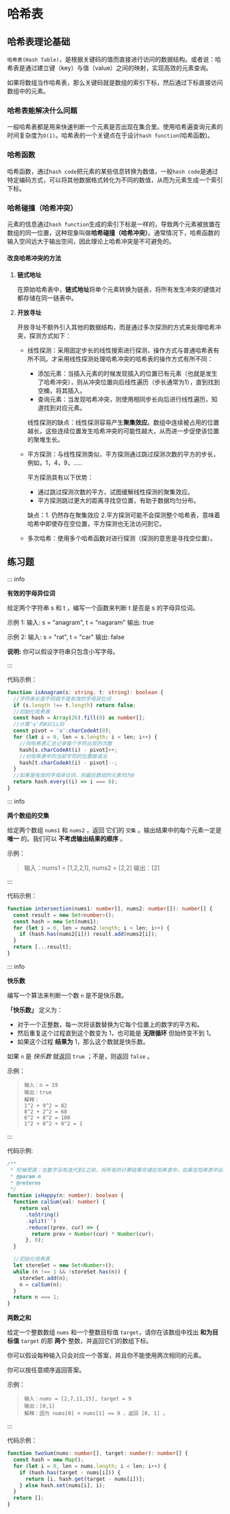 # 哈希表



## 哈希表理论基础

`哈希表(Hash Table)`，是根据关键码的值而直接进行访问的数据结构。或者说：哈希表是通过建立键（key）与值（value）之间的映射，实现高效的元素查询。

如果将数组当作哈希表，那么关键码就是数组的索引下标，然后通过下标直接访问数组中的元素。

### 哈希表能解决什么问题

一般哈希表都是用来快速判断一个元素是否出现在集合里。使用哈希遍查询元素的时间复杂度为`O(1)`。哈希表的一个关键点在于设计`hash function`(哈希函数)。

### 哈希函数

哈希函数，通过`hash code`把元素的某些信息转换为数值，一般`hash code`是通过特定编码方式，可以将其他数据格式转化为不同的数值，从而为元素生成一个索引下标。

### 哈希碰撞（哈希冲突）

元素的信息通过`hash function`生成的索引下标是一样的，导致两个元素被放置在数组的同一位置，这种现象叫做**哈希碰撞（哈希冲突）**。通常情况下，哈希函数的输入空间远大于输出空间，因此理论上哈希冲突是不可避免的。

#### 改良哈希冲突的方法

1. **链式地址**

   在原始哈希表中，**链式地址**将单个元素转换为链表，将所有发生冲突的键值对都存储在同一链表中。

2. **开放寻址**

   开放寻址不额外引入其他的数据结构，而是通过多次探测的方式来处理哈希冲突，探测方式如下：

   + 线性探测：采用固定步长的线性搜索进行探测，操作方式与普通哈希表有所不同。才采用线性探测处理哈希冲突的哈希表的操作方式有所不同：

     + 添加元素：当插入元素的时候发现插入的位置已有元素（也就是发生了哈希冲突），则从冲突位置向后线性遍历（步长通常为1），直到找到空桶，将其插入。
     + 查询元素：当发现哈希冲突，则使用相同步长向后进行线性遍历，知道找到对应元素。

     线性探测的缺点：线性探测容易产生**聚集效应**。数组中连续被占用的位置越长，这些连续位置发生哈希冲突的可能性越大，从而进一步促使该位置的聚堆生长。

   + 平方探测：与线性探测类似，平方探测通过跳过探测次数的平方的步长，例如，1，4，9，.....

     平方探测具有以下优势：

     + 通过跳过探测次数的平方，试图缓解线性探测的聚集效应。
     + 平方探测跳过更大的距离寻找空位置，有助于数据均匀分布。

     缺点：1. 仍然存在聚集效应 2.平方探测可能不会探测整个哈希表，意味着哈希中即使存在空位置，平方探测也无法访问到它。

   + 多次哈希：使用多个哈希函数对进行探测（探测的意思是寻找空位置）。



## 练习题

::: info

**有效的字母异位词**

给定两个字符串 s 和 t ，编写一个函数来判断 t 是否是 s 的字母异位词。

示例 1: 输入: s = "anagram", t = "nagaram" 输出: true

示例 2: 输入: s = "rat", t = "car" 输出: false

**说明:** 你可以假设字符串只包含小写字母。

:::

代码示例：

```typescript
function isAnagram(s: string, t: string): boolean {
  //字符串长度不同就不是有效的字母异位词
  if (s.length !== t.length) return false;
  //初始化哈希表
  const hash = Array(26).fill(0) as number[];
  //计算‘a’的ASCLL码
  const pivot = 'a'.charCodeAt(0);
  for (let i = 0, len = s.length; i < len; i++) {
    //向哈希表汇总记录每个字符出现的次数
    hash[s.charCodeAt(i) - pivot]++;
    //对哈希表中的当前字符的位置做减法
    hash[t.charCodeAt(i) - pivot]--;
  }
  //如果是有效的字母异位词，则最后数组的元素均为0
  return hash.every((i) => i === 0);
}
```

::: info

**两个数组的交集**

给定两个数组 `nums1` 和 `nums2` ，返回 它们的 `交集` 。输出结果中的每个元素一定是 **唯一** 的。我们可以 **不考虑输出结果的顺序** 。

示例：

> 输入：nums1 = [1,2,2,1], nums2 = [2,2]
> 输出：[2]

:::

代码示例：

```typescript
function intersection(nums1: number[], nums2: number[]): number[] {
  const result = new Set<number>();
  const hash = new Set(nums1);
  for (let i = 0, len = nums2.length; i < len; i++) {
    if (hash.has(nums2[i])) result.add(nums2[i]);
  }
  return [...result];
}
```

::: info

**快乐数**

编写一个算法来判断一个数 `n` 是不是快乐数。

**「快乐数」** 定义为：

- 对于一个正整数，每一次将该数替换为它每个位置上的数字的平方和。
- 然后重复这个过程直到这个数变为 1，也可能是 **无限循环** 但始终变不到 1。
- 如果这个过程 **结果为** 1，那么这个数就是快乐数。

如果 `n` 是 *快乐数* 就返回 `true` ；不是，则返回 `false` 。

示例：

> ```
> 输入：n = 19
> 输出：true
> 解释：
> 1^2 + 9^2 = 82
> 8^2 + 2^2 = 68
> 6^2 + 8^2 = 100
> 1^2 + 0^2 + 0^2 = 1
> ```

:::

代码示例:
```typescript
/**
 * 阶梯思路：在数字没有迭代到1之前，将所有的计算结果存储在哈希表中，如果在哈希表中出现过计算结果，说明进入了无限循环中，那么此时需要退出循环
 * @param n 
 * @returns 
 */
function isHappy(n: number): boolean {
  function calSum(val: number) {
    return val
      .toString()
      .split('')
      .reduce((prev, cur) => {
        return prev + Number(cur) * Number(cur);
      }, 0);
  }

  //初始化哈希表
  let storeSet = new Set<Number>();
  while (n !== 1 && !storeSet.has(n)) {
    storeSet.add(n);
    n = calSum(n);
  }
  return n === 1;
}
```

**两数之和**

给定一个整数数组 `nums` 和一个整数目标值 `target`，请你在该数组中找出 **和为目标值** `target` 的那 **两个** 整数，并返回它们的数组下标。

你可以假设每种输入只会对应一个答案，并且你不能使用两次相同的元素。

你可以按任意顺序返回答案。

示例：

> ```
> 输入：nums = [2,7,11,15], target = 9
> 输出：[0,1]
> 解释：因为 nums[0] + nums[1] == 9 ，返回 [0, 1] 。
> ```

:::

代码示例：

```typescript
function twoSum(nums: number[], target: number): number[] {
  const hash = new Map();
  for (let i = 0, len = nums.length; i < len; i++) {
    if (hash.has(target - nums[i])) {
      return [i, hash.get(target - nums[i])];
    } else hash.set(nums[i], i);
  }
  return [];
}
```

